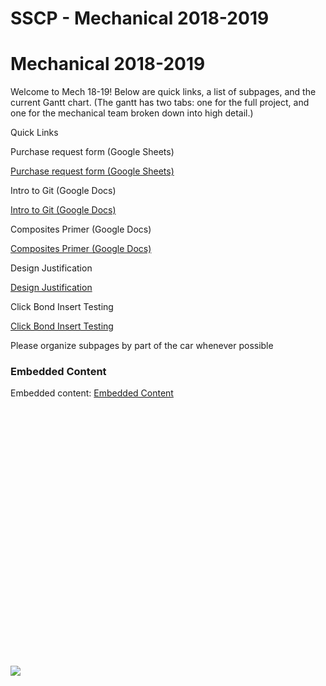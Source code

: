 # SSCP - Mechanical 2018-2019

# Mechanical 2018-2019

Welcome to Mech 18-19! Below are quick links, a list of subpages, and the current Gantt chart. (The gantt has two tabs: one for the full project, and one for the mechanical team broken down into high detail.)

Quick Links

Purchase request form (Google Sheets)

[Purchase request form (Google Sheets)](https://docs.google.com/spreadsheets/d/1T9N1qne39_Wb79S8QZBP3GzW32fY5Vk26PBJrNh1G6A/edit#gid=0)

Intro to Git (Google Docs)

[Intro to Git (Google Docs)](https://docs.google.com/document/d/1V38ilMH4gV-5tjTtRyilm0WOSGX8gwctOizYLiLkw04/edit)

Composites Primer (Google Docs)

[Composites Primer (Google Docs)](https://docs.google.com/document/d/12u7DkP32B5QTf6KuCVDd8CNsz-523QnphIVNnZkIW0Y/edit)

Design Justification

[Design Justification](https://docs.google.com/document/d/1PYCfQSbuAcdL_-t4iUGTzaPaylPekGaFrEGrZui2XvE/edit)

Click Bond Insert Testing

[Click Bond Insert Testing](/home/sscp-2016-2017/mechanical-2016-2017/click-bond-insert-testing)

Please organize subpages by part of the car whenever possible

[](https://docs.google.com/spreadsheets/d/1E0wBb8aussaJBBOj5tASXuW5_WZ42qs_aXZDcXeQqTI/edit)

### Embedded Content

Embedded content: [Embedded Content]()

<iframe width="100%" height="400" src="" frameborder="0"></iframe>

![](../../../assets/sheets_32dp.png)

